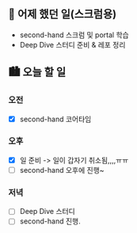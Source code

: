 ## 🌃 어제 했던 일(스크럼용)

- second-hand 스크럼 및 portal 학습
- Deep Dive 스터디 준비 & 레포 정리

## 🏙️ 오늘 할 일

### 오전

- [x] second-hand 코어타임

### 오후

- [x] 일 준비 -> 일이 갑자기 취소됨,,,,ㅠㅠ
- [ ] second-hand 오후에 진행~

### 저녁

- [ ] Deep Dive 스터디
- [ ] second-hand 진행.
